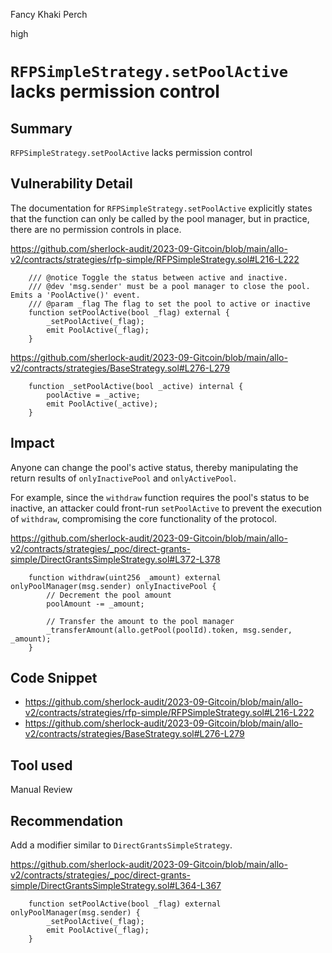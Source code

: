 Fancy Khaki Perch

high

# `RFPSimpleStrategy.setPoolActive` lacks permission control
## Summary
`RFPSimpleStrategy.setPoolActive` lacks permission control
## Vulnerability Detail
The documentation for `RFPSimpleStrategy.setPoolActive` explicitly states that the function can only be called by the pool manager, but in practice, there are no permission controls in place.

https://github.com/sherlock-audit/2023-09-Gitcoin/blob/main/allo-v2/contracts/strategies/rfp-simple/RFPSimpleStrategy.sol#L216-L222
```solidity
    /// @notice Toggle the status between active and inactive.
    /// @dev 'msg.sender' must be a pool manager to close the pool. Emits a 'PoolActive()' event.
    /// @param _flag The flag to set the pool to active or inactive
    function setPoolActive(bool _flag) external {
        _setPoolActive(_flag);
        emit PoolActive(_flag);
    }
```

https://github.com/sherlock-audit/2023-09-Gitcoin/blob/main/allo-v2/contracts/strategies/BaseStrategy.sol#L276-L279
```solidity
    function _setPoolActive(bool _active) internal {
        poolActive = _active;
        emit PoolActive(_active);
    }
```
## Impact
Anyone can change the pool's active status, thereby manipulating the return results of `onlyInactivePool` and `onlyActivePool`.

For example, since the `withdraw` function requires the pool's status to be inactive, an attacker could front-run `setPoolActive` to prevent the execution of `withdraw`, compromising the core functionality of the protocol.

https://github.com/sherlock-audit/2023-09-Gitcoin/blob/main/allo-v2/contracts/strategies/_poc/direct-grants-simple/DirectGrantsSimpleStrategy.sol#L372-L378
```solidity
    function withdraw(uint256 _amount) external onlyPoolManager(msg.sender) onlyInactivePool {
        // Decrement the pool amount
        poolAmount -= _amount;

        // Transfer the amount to the pool manager
        _transferAmount(allo.getPool(poolId).token, msg.sender, _amount);
    }
```
## Code Snippet
- https://github.com/sherlock-audit/2023-09-Gitcoin/blob/main/allo-v2/contracts/strategies/rfp-simple/RFPSimpleStrategy.sol#L216-L222
- https://github.com/sherlock-audit/2023-09-Gitcoin/blob/main/allo-v2/contracts/strategies/BaseStrategy.sol#L276-L279
## Tool used

Manual Review

## Recommendation
Add a modifier similar to `DirectGrantsSimpleStrategy`.

https://github.com/sherlock-audit/2023-09-Gitcoin/blob/main/allo-v2/contracts/strategies/_poc/direct-grants-simple/DirectGrantsSimpleStrategy.sol#L364-L367
```solidity
    function setPoolActive(bool _flag) external onlyPoolManager(msg.sender) {
        _setPoolActive(_flag);
        emit PoolActive(_flag);
    }
```
